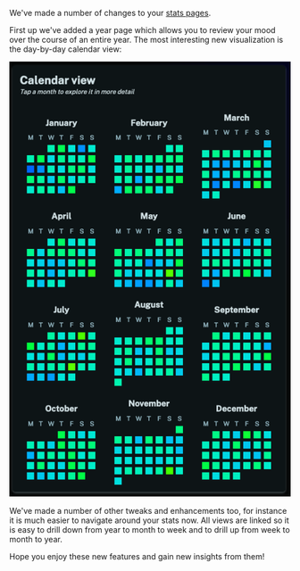 We've made a number of changes to your [stats pages](/stats).

First up we've added a year page which allows you to review your mood over the course of an entire year. The most interesting new visualization is the day-by-day calendar view:

![Screenshot demonstrating the whole year calendar view](screenshot.png "Screenshot demonstrating the whole year calendar view")

We've made a number of other tweaks and enhancements too, for instance it is much easier to navigate around your stats now. All views are linked so it is easy to drill down from year to month to week and to drill up from week to month to year.

Hope you enjoy these new features and gain new insights from them!
